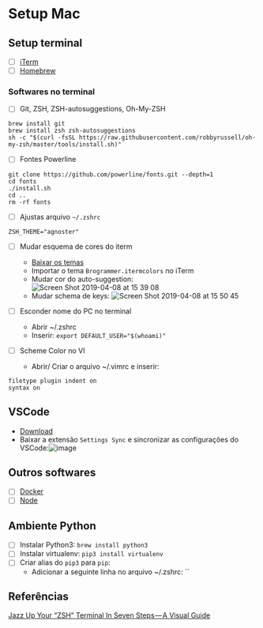 
# Setup Mac

##  Setup terminal
- [ ] [iTerm](https://www.iterm2.com/downloads.html)
- [ ] [Homebrew](https://brew.sh/index_pt-br)

### Softwares no terminal
- [ ] Git, ZSH, ZSH-autosuggestions, Oh-My-ZSH
```
brew install git
brew install zsh zsh-autosuggestions
sh -c "$(curl -fsSL https://raw.githubusercontent.com/robbyrussell/oh-my-zsh/master/tools/install.sh)"
```
- [ ] Fontes Powerline
```
git clone https://github.com/powerline/fonts.git --depth=1
cd fonts
./install.sh
cd ..
rm -rf fonts
```
- [ ] Ajustas arquivo `~/.zshrc`
```
ZSH_THEME="agnoster"
```
- [ ] Mudar esquema de cores do iterm
	- [Baixar os temas](https://iterm2colorschemes.com/)
	- Importar o tema `Brogrammer.itermcolors` no iTerm
	- Mudar cor do auto-suggestion:
![Screen Shot 2019-04-08 at 15 39 08](https://user-images.githubusercontent.com/13970064/55748231-7af17100-5a14-11e9-9cf3-39af7bca0976.png)
	- Mudar schema de keys:
![Screen Shot 2019-04-08 at 15 50 45](https://user-images.githubusercontent.com/13970064/55748865-1d5e2400-5a16-11e9-8b58-232b078a5f5f.png)

- [ ] Esconder nome do PC no terminal
	- Abrir ~/.zshrc
	- Inserir:
	``` export DEFAULT_USER="$(whoami)" ```
- [ ] Scheme Color no VI
	- Abrir/ Criar o arquivo ~/.vimrc e inserir:
```
filetype plugin indent on
syntax on
```

## VSCode
- [Download]([https://code.visualstudio.com/Download](https://code.visualstudio.com/Download))
- Baixar a extensão `Settings Sync` e sincronizar as configurações do VSCode:![image](https://user-images.githubusercontent.com/13970064/55752477-847fd680-5a1e-11e9-9203-8fb61a6ca5c1.png)


## Outros softwares
- [ ] [Docker]([https://hub.docker.com/editions/community/docker-ce-desktop-mac](https://hub.docker.com/editions/community/docker-ce-desktop-mac))
- [ ] [Node]([https://nodejs.org/en/download/](https://nodejs.org/en/download/))

## Ambiente Python
- [ ] Instalar Python3: `brew install python3`
- [ ] Instalar virtualenv: `pip3 install virtualenv`
- [ ] Criar alias do `pip3` para `pip`:
	- Adicionar a seguinte linha no arquivo ~/.zshrc: ``

## Referências
[Jazz Up Your “ZSH” Terminal In Seven Steps — A Visual Guide](https://medium.freecodecamp.org/jazz-up-your-zsh-terminal-in-seven-steps-a-visual-guide-e81a8fd59a38)
